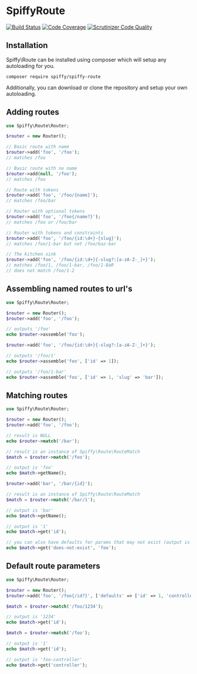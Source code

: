 # SpiffyRoute

[![Build Status](https://travis-ci.org/spiffyjr/spiffy-route.svg)](https://travis-ci.org/spiffyjr/spiffy-route)
[![Code Coverage](https://scrutinizer-ci.com/g/spiffyjr/spiffy-route/badges/coverage.png?s=1b7dca9d06b1fd7329a6bf9c10fefa552d4be863)](https://scrutinizer-ci.com/g/spiffyjr/spiffy-route/)
[![Scrutinizer Code Quality](https://scrutinizer-ci.com/g/spiffyjr/spiffy-route/badges/quality-score.png?s=b3a343fc3a2b1ea7fd244499e29ec28d71693fa2)](https://scrutinizer-ci.com/g/spiffyjr/spiffy-route/)

## Installation
Spiffy\Route can be installed using composer which will setup any autoloading for you.

`composer require spiffy/spiffy-route`

Additionally, you can download or clone the repository and setup your own autoloading.

## Adding routes

```php
use Spiffy\Route\Router;

$router = new Router();

// Basic route with name
$router->add('foo', '/foo');
// matches /foo

// Basic route with no name
$router->add(null, '/foo');
// matches /foo

// Route with tokens
$router->add('foo', '/foo/{name}');
// matches /foo/bar

// Router with optional tokens
$router->add('foo', '/foo{/name?}');
// matches /foo or /foo/bar

// Router with tokens and constraints
$router->add('foo', '/foo/{id:\d+}-{slug}');
// matches /foo/1-bar but not /foo/baz-bar

// The kitchen sink
$router->add('foo', '/foo/{id:\d+}{-slug?:[a-zA-Z-_]+}');
// matches /foo/1, /foo/1-bar, /foo/1-BaR
// does not match /foo/1-2
```

## Assembling named routes to url's

```php
use Spiffy\Route\Router;

$router = new Router();
$router->add('foo', '/foo');

// outputs '/foo'
echo $router->assemble('foo');

$router->add('foo', '/foo/{id:\d+}{-slug?:[a-zA-Z-_]+}');

// outputs '/foo/1'
echo $router->assemble('foo', ['id' => 1]);

// outputs '/foo/1-bar'
echo $router->assemble('foo', ['id' => 1, 'slug' => 'bar']);
```

## Matching routes

```php
use Spiffy\Route\Router;

$router = new Router();
$router->add('foo', '/foo');

// result is NULL
echo $router->match('/bar');

// result is an instance of Spiffy\Route\RouteMatch
$match = $router->match('/foo');

// output is 'foo'
echo $match->getName();

$router->add('bar', '/bar/{id}');

// result is an instance of Spiffy\Route\RouteMatch
$match = $router->match('/bar/1');

// output is 'bar'
echo $match->getName();

// output is '1'
echo $match->get('id');

// you can also have defaults for params that may not exist (output is 'foo')
echo $match->get('does-not-exist', 'foo');
```

## Default route parameters

```php
use Spiffy\Route\Router;

$router = new Router();
$router->add('foo', '/foo{/id?}', ['defaults' => ['id' => 1, 'controller' => 'foo-controller']]);

$match = $router->match('/foo/1234');

// output is '1234'
echo $match->get('id');

$match = $router->match('/foo');

// output is '1'
echo $match->get('id');

// output is 'foo-controller'
echo $match->get('controller');
